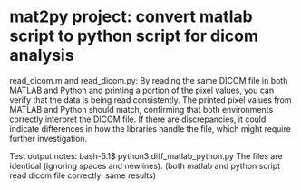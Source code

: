 # mat2py project: convert matlab script to python script for dicom analysis

read_dicom.m and read_dicom.py:
By reading the same DICOM file in both MATLAB and Python and printing a portion of the pixel values, 
you can verify that the data is being read consistently. The printed pixel values from MATLAB and Python should match, 
confirming that both environments correctly interpret the DICOM file. If there are discrepancies, 
it could indicate differences in how the libraries handle the file, which might require further investigation.

Test output notes:
bash-5.1$ python3 diff_matlab_python.py
The files are identical (ignoring spaces and newlines).
(both matlab and python script read dicom file correctly: same results)

